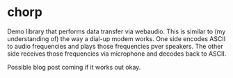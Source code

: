 # chorp

Demo library that performs data transfer via webaudio. This is similar to (my understanding of) the way a dial-up modem works. One side encodes ASCII to audio frequencies and plays those frequencies pver speakers. The other side receives those frequencies via microphone and decodes back to ASCII.

Possible blog post coming if it works out okay.